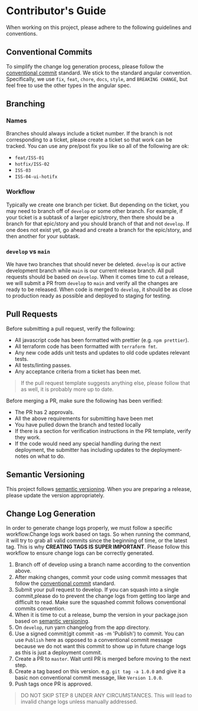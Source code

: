# Contributor's Guide

When working on this project, please adhere to the following guidelines and conventions.

## Conventional Commits

To simplify the change log generation process, please follow the [conventional commit](https://www.conventionalcommits.org/) standard. We stick to the standard angular convention. Specifically, we use `fix`, `feat`, `chore`, `docs`, `style`, and `BREAKING CHANGE`, but feel free to use the other types in the angular spec.

## Branching

### Names

Branches should always include a ticket number. If the branch is not corresponding to a ticket, please create a ticket so that work can be tracked. You can use any pre/post fix you like so all of the following are ok:

-   `feat/ISS-01`
-   `hotfix/ISS-02`
-   `ISS-03`
-   `ISS-04-ui-hotifx`

### Workflow

Typically we create one branch per ticket. But depending on the ticket, you may
need to branch off of `develop` or some other branch. For example, if your ticket is a subtask of a larger epic/strory, then there should be a branch for that epic/story and you should branch of that and not `develop`. If one does not exist yet, go ahead and create a branch for the epic/story, and then another for your subtask.

### `develop` vs `main`

We have two branches that should never be deleted. `develop` is our active development branch while `main` is our current release branch. All pull requests should be based on `develop`. When it comes time to cut a release, we will submit a PR from `develop` to `main` and verify all the changes are ready to be released. When code is merged to `develop`, it should be as close to production ready as possible and deployed to staging for testing.

## Pull Requests

Before submitting a pull request, verify the following:

-   All javascript code has been formatted with prettier (e.g. `npm prettier`).
-   All terraform code has been formatted with `terraform fmt`.
-   Any new code adds unit tests and updates to old code updates relevant tests.
-   All tests/linting passes.
-   Any acceptance criteria from a ticket has been met.

> If the pull request template suggests anything else, please follow that as well, it is probably more up to date.

Before merging a PR, make sure the following has been verified:

-   The PR has 2 approvals.
-   All the above requirements for submitting have been met
-   You have pulled down the branch and tested locally
-   If there is a section for verification instructions in the PR template, verify they work.
-   If the code would need any special handling during the next deployment, the submitter has
    including updates to the deployment-notes on what to do.

## Semantic Versioning

This project follows [semantic versioning](https://semver.org/). When you are preparing a release, please update the version appropriately.

## Change Log Generation

In order to generate change logs properly, we must follow a specific workflow.Change logs work based on tags. So when running the command, it will try to grab all valid commits since the beginning of time, or the latest tag. This is why
**CREATING TAGS IS SUPER IMPORTANT**. Please follow this workflow to ensure change logs can be correctly generated.

1. Branch off of develop using a branch name according to the convention above.
2. After making changes, commit your code using commit messages that follow the
   [conventional commit](https://www.conventionalcommits.org/) standard.
3. Submit your pull request to develop. If you can squash into a single commit,please do to prevent the change logs from getting too large and difficult to read.
   Make sure the squashed commit follows conventional commits convention.
4. When it is time to cut a release, bump the version in your package.json based on [semantic versioning](https://semver.org/).
5. On `develop`, run yarn changelog from the app directory.
6. Use a signed commit(git commit -as -m 'Publish') to commit. You can use `Publish` here as opposed to a conventional commit message because we do not want this commit to show up in future change logs as this is just a deployment commit.
7. Create a PR to `master`. Wait until PR is merged before moving to the next step.
8. Create a tag based on this version. e.g. `git tag -a 1.0.0` and give it a basic non conventional commit message, like `Version 1.0.0`.
9. Push tags once PR is approved.

> DO NOT SKIP STEP 8 UNDER ANY CIRCUMSTANCES. This will lead to invalid change logs unless manually addressed.
